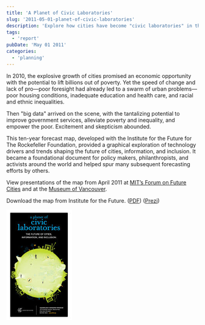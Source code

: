 ```yaml
---
title: 'A Planet of Civic Laboratories'
slug: '2011-05-01-planet-of-civic-laboratories'
description: 'Explore how cities have become "civic laboratories" in the face of rapid urbanization and inequality. This blog post delves into the transformative potential of big data to enhance governance, reduce poverty, and promote inclusion. Discover the insights from a ten-year forecast map developed with the Institute for the Future, which has influenced global policy and activism, highlighting key technology drivers and trends shaping urban futures.'
tags:
  - 'report'
pubDate: 'May 01 2011'
categories:
  - 'planning'
---
```



In 2010, the explosive growth of cities promised an economic opportunity with the potential to lift billions out of poverty. Yet the speed of change and lack of pro—poor foresight had already led to a swarm of urban problems—poor housing conditions, inadequate education and health care, and racial and ethnic inequalities.

Then "big data" arrived on the scene, with the tantalizing potential to improve government services, alleviate poverty and inequality, and empower the poor. Excitement and skepticism abounded.

This ten-year forecast map, developed with the Institute for the Future for The Rockefeller Foundation, provided a graphical exploration of technology drivers and trends shaping the future of cities, information, and inclusion. It became a foundational document for policy makers, philanthropists, and activists around the world and helped spur many subsequent forecasting efforts by others.

View presentations of the map from April 2011 at [MIT’s Forum on Future Cities](https://www.slideshare.net/anthonymobile/a-planet-of-civic-laboratories) and at the [Museum of Vancouver](https://www.slideshare.net/anthonymobile/a-planet-of-civic-laboratories-museum-of-vancouver).

Download the map from Institute for the Future. ([PDF](https://www.iftf.org/uploads/media/IFTF_Rockefeller_CivicLaboratoriesMap_01.pdf)) ([Prezi](https://prezi.com/4ylwohu2cztp/a-planet-of-civic-laboratories/))

![](./2A-iftf-civic-lab.jpg)